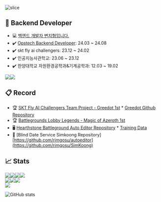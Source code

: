 ![slice](https://capsule-render.vercel.app/api?type=waving&color=auto&height=250&text=RIMGOSU)

## 🚀 Backend Developer

- 💻 [백엔드 개발자 변지협입니다.](https://eastern-wedelia-243.notion.site/89ec005c7f2442609a0591f28625db7c)
- ✔️ [Opstech Backend Developer](https://opstech.kr/): 24.03 ~ 24.08
- ✔️ skt fly ai challengers: 23.12 ~ 24.02 
- ✔️ 인공지능사관학교: 23.06 ~ 23.12
- ✔️ 한양대학교 자원환경공학과&기계공학과: 12.03 ~ 19.02

<img src="https://img.shields.io/badge/nestjs-E0234E?style=for-the-badge&logo=nestjs&logoColor=white"><img src="https://img.shields.io/badge/linux-FCC624?style=for-the-badge&logo=linux&logoColor=black">


## 📋 Record

- 🏆 [SKT Fly AI Challengers Team Project - Greedot 1st](https://www.trendw.kr/news/articleView.html?idxno=10603) * [Greedot Github Repository](https://github.com/GreeDot/greedot)
- 🏆 [Battlegrounds Lobby Legends - Magic of Azeroth 1st](https://esports.gg/news/hearthstone/rimgosu-wins-battlegrounds-lobby-legends/)
- 🖥️ [Hearthstone Battleground Auto Editor Repository](https://github.com/rimgosu/autoeditor) * [Training Data](https://github.com/rimgosu/auto-editor-train-backup)
- 🎎 [Blind Date Service Simkoong Repository][https://github.com/rimgosu/autoeditor](https://github.com/rimgosu/SimKoong)

## 📈 Stats

<img src="https://img.shields.io/badge/리눅스마스터1급-FCC624?style=for-the-badge&logo=linux&logoColor=black"><img src="https://img.shields.io/badge/정보처리기사-5B0BB5?style=for-the-badge&logo=semanticscholar&logoColor=white"><img src="https://img.shields.io/badge/컴퓨터활용능력2급-217346?style=for-the-badge&logo=microsoftexcel&logoColor=white"><img src="https://img.shields.io/badge/빅데이터분석기사-632CA6?style=for-the-badge&logo=datadog&logoColor=white"><br><img src="https://img.shields.io/badge/AWS%20Cloud%20Practitioner-232F3E?style=for-the-badge&logo=amazonaws&logoColor=white"><img src="https://img.shields.io/badge/ADsP-D0271D?style=for-the-badge&logo=adp&logoColor=white"><img src="https://img.shields.io/badge/Azure%20AI%20Fundamentals-0078D4?style=for-the-badge&logo=microsoftazure&logoColor=white"><br><img src="https://img.shields.io/badge/SQLD-4479A1?style=for-the-badge&logo=mysql&logoColor=white">

![GitHub stats](https://github-readme-stats.vercel.app/api?username=rimgosu&count_private=true&show_icons=true)
